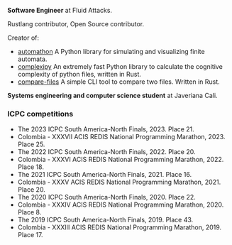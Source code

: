 **Software Engineer** at Fluid Attacks.

Rustlang contributor, Open Source contributor.

Creator of:
- [automathon](https://github.com/rohaquinlop/automathon) A Python library for simulating and visualizing finite automata.
- [complexipy](https://github.com/rohaquinlop/complexipy) An extremely fast Python library to calculate the cognitive complexity of
python files, written in Rust.
- [compare-files](https://github.com/rohaquinlop/rust-compare-files) A simple CLI tool to compare two files. Written in Rust.


**Systems engineering and computer science student** at Javeriana Cali.

### ICPC competitions

- The 2023 ICPC South America-North Finals, 2023. Place 21.
- Colombia - XXXVII ACIS REDIS National Programming Marathon, 2023. Place 25.
- The 2022 ICPC South America-North Finals, 2022. Place 20.
- Colombia - XXXVI ACIS REDIS National Programming Marathon, 2022. Place 18.
- The 2021 ICPC South America-North Finals, 2021. Place 16.
- Colombia - XXXV ACIS REDIS National Programming Marathon, 2021. Place 20.
- The 2020 ICPC South America-North Finals, 2020. Place 22.
- Colombia - XXXIV ACIS REDIS National Programming Marathon, 2020. Place 8.
- The 2019 ICPC South America-North Finals, 2019. Place 43.
- Colombia - XXXIII ACIS REDIS National Programming Marathon, 2019. Place 17.
